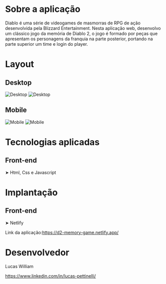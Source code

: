 # Sobre a aplicação
Diablo é uma série de videogames de masmorras de RPG de ação desenvolvida pela Blizzard Entertainment. Nesta aplicação web, desenvolvo um clássico jogo da memória de Diablo 2, o jogo é formado por peças que apresentam os personagens da franquia na parte posterior, portando na parte superior um time e login do player.
# Layout

## Desktop
![Desktop](https://uploaddeimagens.com.br/images/004/370/447/full/b2.png?1677546929)
![Desktop](https://uploaddeimagens.com.br/images/004/370/449/full/b3.png?1677546962)
## Mobile
![Mobile](https://uploaddeimagens.com.br/images/004/370/451/full/b4.png?1677547053)
![Mobile](https://uploaddeimagens.com.br/images/004/370/450/full/b5.png?1677547018)

# Tecnologias aplicadas
## Front-end 
➤ Html, Css e Javascript

# Implantação
## Front-end
➤ Netlify

Link da aplicação:https://d2-memory-game.netlify.app/
# Desenvolvedor
Lucas William


https://www.linkedin.com/in/lucas-pettinelli/
